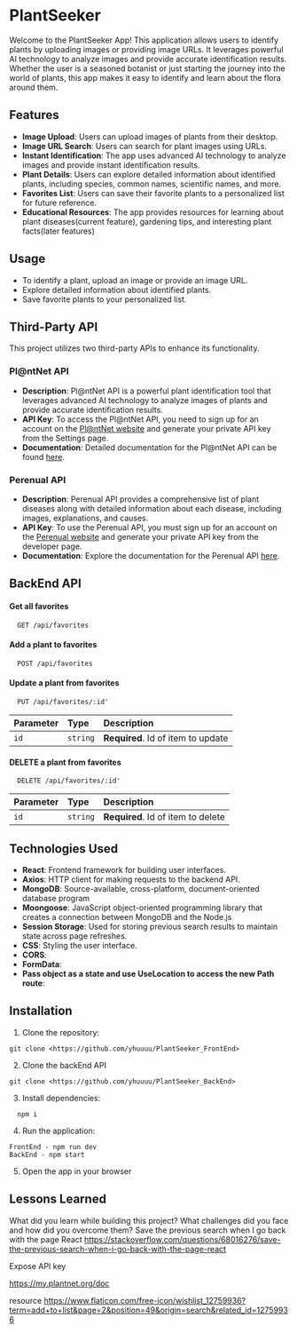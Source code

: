 
# PlantSeeker

Welcome to the PlantSeeker App! This application allows users to identify plants by uploading images or providing image URLs. It leverages powerful AI technology to analyze images and provide accurate identification results. Whether the user is a seasoned botanist or just starting the journey into the world of plants, this app makes it easy to identify and learn about the flora around them.

## Features

- **Image Upload**: Users can upload images of plants from their desktop.
- **Image URL Search**: Users can search for plant images using URLs.
- **Instant Identification**: The app uses advanced AI technology to analyze images and provide instant identification results.
- **Plant Details**: Users can explore detailed information about identified plants, including species, common names, scientific names, and more.
- **Favorites List**: Users can save their favorite plants to a personalized list for future reference.
- **Educational Resources**: The app provides resources for learning about plant diseases(current feature), gardening tips, and interesting plant facts(later features)


## Usage

- To identify a plant, upload an image or provide an image URL.
- Explore detailed information about identified plants.
- Save favorite plants to your personalized list.
## Third-Party API

This project utilizes two third-party APIs to enhance its functionality.

### Pl@ntNet API

- **Description**: Pl@ntNet API is a powerful plant identification tool that leverages advanced AI technology to analyze images of plants and provide accurate identification results.
- **API Key**: To access the Pl@ntNet API, you need to sign up for an account on the [Pl@ntNet website](https://my.plantnet.org/doc) and generate your private API key from the Settings page.
- **Documentation**: Detailed documentation for the Pl@ntNet API can be found [here](https://my.plantnet.org/doc/openapi).

### Perenual API

- **Description**: Perenual API provides a comprehensive list of plant diseases along with detailed information about each disease, including images, explanations, and causes.
- **API Key**: To use the Perenual API, you must sign up for an account on the [Perenual website](https://perenual.com/docs/api) and generate your private API key from the developer page.
- **Documentation**: Explore the documentation for the Perenual API [here](https://www.postman.com/navigation-technologist-14869750/workspace/perenual/collection/22777343-5201deb7-c168-47a5-bc9b-2693c2662f05?action=share&creator=22777343).

## BackEnd API

#### Get all favorites
```http
  GET /api/favorites
```
#### Add a plant to favorites 

```http
  POST /api/favorites
```

#### Update a plant from favorites 

```http
  PUT /api/favorites/:id'
```

| Parameter | Type     | Description                       |
| :-------- | :------- | :-------------------------------- |
| `id`      | `string` | **Required**. Id of item to update|

#### DELETE a plant from favorites 

```http
  DELETE /api/favorites/:id'
```
| Parameter | Type     | Description                       |
| :-------- | :------- | :-------------------------------- |
| `id`      | `string` | **Required**. Id of item to delete|


## Technologies Used

- **React**: Frontend framework for building user interfaces.
- **Axios**: HTTP client for making requests to the backend API.
- **MongoDB**: Source-available, cross-platform, document-oriented database program
- **Moongoose**: JavaScript object-oriented programming library that creates a connection between MongoDB and the Node.js
- **Session Storage**: Used for storing previous search results to maintain state across page refreshes.
- **CSS**: Styling the user interface.
- **CORS**:
- **FormData**:
- **Pass object as a state and use UseLocation to access the new Path route**:


## Installation

1. Clone the repository:
```
git clone <https://github.com/yhuuuu/PlantSeeker_FrontEnd>
```

2. Clone the backEnd API
```
git clone <https://github.com/yhuuuu/PlantSeeker_BackEnd>
```

3. Install dependencies:
```
  npm i
```
4. Run the application:
```
FrontEnd - npm run dev
BackEnd - npm start
```

5. Open the app in your browser


## Lessons Learned

What did you learn while building this project? What challenges did you face and how did you overcome them?
Save the previous search when I go back with the page React
https://stackoverflow.com/questions/68016276/save-the-previous-search-when-i-go-back-with-the-page-react

Expose API key

https://my.plantnet.org/doc


resource
https://www.flaticon.com/free-icon/wishlist_12759936?term=add+to+list&page=2&position=49&origin=search&related_id=12759936